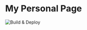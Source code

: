 # My Personal Page

![Build & Deploy](https://github.com/amro045/AmRo045.github.io/actions/workflows/build-deploy.yml/badge.svg)
